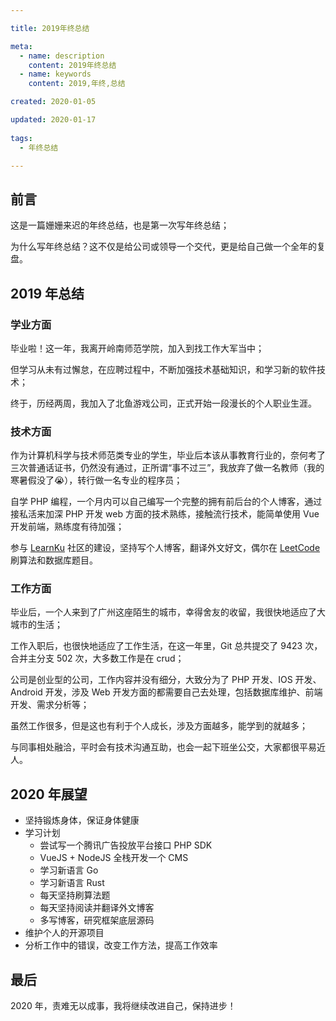 ```yaml
---

title: 2019年终总结

meta:
  - name: description
    content: 2019年终总结
  - name: keywords
    content: 2019,年终,总结

created: 2020-01-05

updated: 2020-01-17
 
tags:
  - 年终总结

---
```


## 前言

这是一篇姗姗来迟的年终总结，也是第一次写年终总结；

为什么写年终总结？这不仅是给公司或领导一个交代，更是给自己做一个全年的复盘。

## 2019 年总结

### 学业方面

毕业啦！这一年，我离开岭南师范学院，加入到找工作大军当中；

但学习从未有过懈怠，在应聘过程中，不断加强技术基础知识，和学习新的软件技术；

终于，历经两周，我加入了北鱼游戏公司，正式开始一段漫长的个人职业生涯。

### 技术方面

作为计算机科学与技术师范类专业的学生，毕业后本该从事教育行业的，奈何考了三次普通话证书，仍然没有通过，正所谓“事不过三”，我放弃了做一名教师（我的寒暑假没了:sob:），转行做一名专业的程序员；

自学 PHP 编程，一个月内可以自己编写一个完整的拥有前后台的个人博客，通过接私活来加深 PHP 开发 web 方面的技术熟练，接触流行技术，能简单使用 Vue 开发前端，熟练度有待加强；

参与 [LearnKu](https://learnku.com/) 社区的建设，坚持写个人博客，翻译外文好文，偶尔在 [LeetCode](https://leetcode-cn.com/) 刷算法和数据库题目。

### 工作方面

毕业后，一个人来到了广州这座陌生的城市，幸得舍友的收留，我很快地适应了大城市的生活；

工作入职后，也很快地适应了工作生活，在这一年里，Git 总共提交了 9423 次，合并主分支 502 次，大多数工作是在 crud；

公司是创业型的公司，工作内容并没有细分，大致分为了 PHP 开发、IOS 开发、Android 开发，涉及 Web 开发方面的都需要自己去处理，包括数据库维护、前端开发、需求分析等；

虽然工作很多，但是这也有利于个人成长，涉及方面越多，能学到的就越多；

与同事相处融洽，平时会有技术沟通互助，也会一起下班坐公交，大家都很平易近人。

## 2020 年展望

- 坚持锻炼身体，保证身体健康
- 学习计划
  - 尝试写一个腾讯广告投放平台接口 PHP SDK
  - VueJS + NodeJS 全栈开发一个 CMS
  - 学习新语言 Go
  - 学习新语言 Rust
  - 每天坚持刷算法题
  - 每天坚持阅读并翻译外文博客
  - 多写博客，研究框架底层源码
- 维护个人的开源项目
- 分析工作中的错误，改变工作方法，提高工作效率

## 最后

2020 年，责难无以成事，我将继续改进自己，保持进步！
